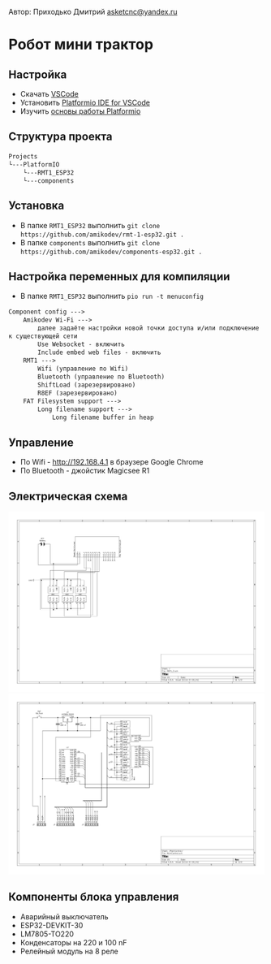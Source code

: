 Автор: Приходько Дмитрий
[asketcnc@yandex.ru](mailto:asketcnc@yandex.ru)

# Робот мини трактор

## Настройка
* Скачать [VSCode](https://code.visualstudio.com/download)
* Установить [Platformio IDE for VSCode](https://platformio.org/install/ide?install=vscode)
* Изучить [основы работы Platformio](https://docs.platformio.org/en/latest/integration/ide/vscode.html#quick-start)

## Структура проекта
```
Projects
└---PlatformIO
    └---RMT1_ESP32
    └---components
```

## Установка
* В папке `RMT1_ESP32` выполнить `git clone https://github.com/amikodev/rmt-1-esp32.git .`
* В папке `components` выполнить `git clone https://github.com/amikodev/components-esp32.git .`

## Настройка переменных для компиляции
* В папке `RMT1_ESP32` выполнить `pio run -t menuconfig`
```
Component config --->
    Amikodev Wi-Fi --->
        далее задаёте настройки новой точки доступа и/или подключение к существующей сети
        Use Websocket - включить
        Include embed web files - включить
    RMT1 --->
        Wifi (управление по Wifi)
        Bluetooth (управление по Bluetooth)
        ShiftLoad (зарезервировано)
        R8EF (зарезервировано)
    FAT Filesystem support --->
        Long filename support --->
            Long filename buffer in heap
```

## Управление
* По Wifi - http://192.168.4.1 в браузере Google Chrome
* По Bluetooth - джойстик Magicsee R1

## Электрическая схема
![scheme-1](git.docs/scheme-1.jpg?raw=true "Схема 1")
![scheme-2](git.docs/scheme-2.jpg?raw=true "Схема 2")

## Компоненты блока управления
* Аварийный выключатель
* ESP32-DEVKIT-30
* LM7805-TO220
* Конденсаторы на 220 и 100 nF
* Релейный модуль на 8 реле

